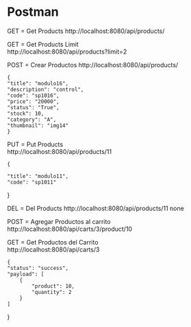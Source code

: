 # Postman
GET = Get Products
    http://localhost:8080/api/products/


GET = Get Products Limit    
    http://localhost:8080/api/products?limit=2


POST = Crear Productos
    http://localhost:8080/api/products/

    {
    "title": "modulo16",
    "description": "control",
    "code": "sp1016",
    "price": "20000",
    "status": "True",
    "stock": 10,
    "category": "A",
    "thumbnail": "img14" 
    }

PUT = Put Products    
    http://localhost:8080/api/products/11

    {
    
    "title": "modulo11",
    "code": "sp1011"
}

DEL = Del Products
    http://localhost:8080/api/products/11
    none

POST = Agregar Productos al carrito
    http://localhost:8080/api/carts/3/product/10

GET = Get Productos del Carrito    
    http://localhost:8080/api/carts/3

    {
    "status": "success",
    "payload": [
        {
            "product": 10,
            "quantity": 2
        }
    ]
}